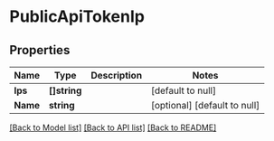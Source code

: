 # PublicApiTokenIp

## Properties
Name | Type | Description | Notes
------------ | ------------- | ------------- | -------------
**Ips** | **[]string** |  | [default to null]
**Name** | **string** |  | [optional] [default to null]

[[Back to Model list]](../README.md#documentation-for-models) [[Back to API list]](../README.md#documentation-for-api-endpoints) [[Back to README]](../README.md)


